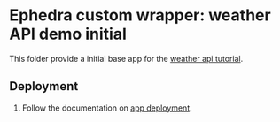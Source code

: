 # Ephedra custom wrapper: weather API demo initial

This folder provide a initial base app for the [weather api tutorial](../../tutorials/weather/weather.md).

## Deployment

1. Follow the documentation on [app deployment](../../tutorials/deployment/deployment.md).


